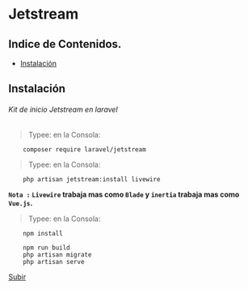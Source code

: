 # Jetstream

<a name="top"></a>

## Indice de Contenidos.

- [Instalación](#item1)
<a name="item1"></a>

## Instalación
###### Kit de inicio Jetstream en laravel

>Typee: en la Consola:
```console
    composer require laravel/jetstream
```

>Typee: en la Consola:
```console
    php artisan jetstream:install livewire
```

**`Nota :` `Livewire` trabaja mas como `Blade` y `inertia` trabaja mas como `Vue.js`.**

>Typee: en la Consola:
```console
    npm install

    npm run build
    php artisan migrate
    php artisan serve
```
[Subir](#top)
